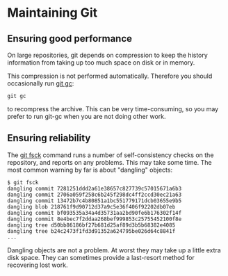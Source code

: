 # Maintaining Git

## Ensuring good performance

On large repositories, git depends on compression to keep the history
information from taking up too much space on disk or in memory.

This compression is not performed automatically.  Therefore you
should occasionally run [git gc](https://git-scm.com/docs/git-gc):

    git gc

to recompress the archive.  This can be very time-consuming, so
you may prefer to run git-gc when you are not doing other work.

## Ensuring reliability

The [git fsck](https://git-scm.com/docs/git-fsck) command runs a number of
self-consistency checks on the repository, and reports on any problems. This
may take some time. The most common warning by far is about "dangling" objects:

    $ git fsck
    dangling commit 7281251ddd2a61e38657c827739c57015671a6b3
    dangling commit 2706a059f258c6b245f298dc4ff2ccd30ec21a63
    dangling commit 13472b7c4b80851a1bc551779171dcb03655e9b5
    dangling blob 218761f9d90712d37a9c5e36f406f92202db07eb
    dangling commit bf093535a34a4d35731aa2bd90fe6b176302f14f
    dangling commit 8e4bec7f2ddaa268bef999853c25755452100f8e
    dangling tree d50bb86186bf27b681d25af89d3b5b68382e4085
    dangling tree b24c2473f1fd3d91352a624795be026d64c8841f
    ...

Dangling objects are not a problem.  At worst they may take up a little
extra disk space.  They can sometimes provide a last-resort method for
recovering lost work.
